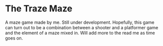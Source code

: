 # The Traze Maze

A maze game made by me. Still under development.
Hopefully, this game can turn out to be a combination between a shooter and a platformer game and the element of a maze mixed in. 
Will add more to the read me as time goes on.
